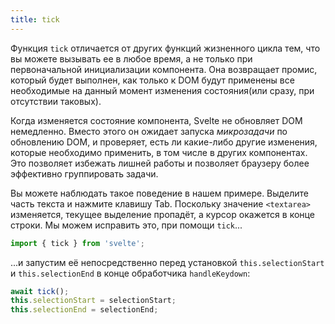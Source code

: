 ```yaml
---
title: tick
---
```


Функция `tick` отличается от других функций жизненного цикла тем, что вы можете вызывать ее в любое время, а не только при первоначальной инициализации компонента. Она возвращает промис, который будет выполнен, как только к DOM будут применены все необходимые на данный момент изменения состояния(или сразу, при отсутствии таковых).

Когда изменяется состояние компонента, Svelte не обновляет DOM немедленно. Вместо этого он ожидает запуска *микрозадачи* по обновлению DOM, и проверяет, есть ли какие-либо другие изменения, которые необходимо применить, в том числе в других компонентах. Это позволяет избежать лишней работы и позволяет браузеру более эффективно группировать задачи.

Вы можете наблюдать такое поведение в нашем примере. Выделите часть текста и нажмите клавишу Tab. Поскольку значение `<textarea>` изменяется, текущее выделение пропадёт, а курсор окажется в конце строки. Мы можем исправить это, при помощи `tick`...

```js
import { tick } from 'svelte';
```

...и запустим её непосредственно перед установкой `this.selectionStart` и `this.selectionEnd` в конце обработчика `handleKeydown`:

```js
await tick();
this.selectionStart = selectionStart;
this.selectionEnd = selectionEnd;
```